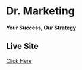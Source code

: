 # Dr. Marketing

**Your Success, Our Strategy**

## Live Site  
[Click Here](https://dr-marketing-page.vercel.app/)

